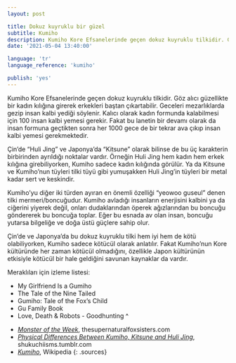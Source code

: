 ```yaml
---
layout: post

title: Dokuz kuyruklu bir güzel
subtitle: Kumiho
description: Kumiho Kore Efsanelerinde geçen dokuz kuyruklu tilkidir. Göz alıcı güzellikte bir kadın kılığına girerek erkekleri baştan çıkartabilir. Geceleri mezarlıklarda gezip insan kalbi yediği söylenir. 
date: '2021-05-04 13:40:00'

language: 'tr'
language_reference: 'kumiho'

publish: 'yes'
---
```


Kumiho Kore Efsanelerinde geçen dokuz kuyruklu tilkidir. Göz alıcı güzellikte bir kadın kılığına girerek erkekleri baştan çıkartabilir. Geceleri mezarlıklarda gezip insan kalbi yediği söylenir.  Kalıcı olarak kadın formunda kalabilmesi için 100 insan kalbi yemesi gerekir. Fakat bu lanetin bir devamı olarak da insan formuna geçtikten sonra her 1000 gece de bir tekrar ava çıkıp insan kalbi yemesi gerekmektedir.

Çin’de “Huli Jing” ve Japonya’da “Kitsune” olarak bilinse de bu üç karakterin birbirinden ayrıldığı noktalar vardır. Örneğin Huli Jing hem kadın hem erkek kılığına girebiliyorken, Kumiho sadece kadın kılığında görülür. Ya da Kitsune ve Kumiho’nun tüyleri tilki tüyü gibi yumuşakken Huli Jing’in tüyleri bir metal kadar sert ve keskindir.

Kumiho’yu diğer iki türden ayıran en önemli özelliği “yeowoo guseul” denen tilki mermeri/boncuğudur. Kumiho avladığı insanların enerjisini kalbini ya da ciğerini yiyerek değil, onları dudaklarından öperek ağızlarından bu boncuğu göndererek bu boncuğa toplar. Eğer bu esnada av olan insan, boncuğu yutarsa bilgeliğe ve doğa üstü güçlere sahip olur.

Çin’de ve Japonya’da bu dokuz kuyruklu tilki hem iyi hem de kötü olabiliyorken, Kumiho sadece kötücül olarak anlatılır. Fakat Kumiho’nun Kore kültüründe her zaman kötücül olmadığını, özellikle Japon kültürünün etkisiyle kötücül bir hale geldiğini savunan kaynaklar da vardır.

Meraklıları için izleme listesi:

* My Girlfriend Is a Gumiho
* The Tale of the Nine Tailed
* Gumiho: Tale of the Fox’s Child
* Gu Family Book
* Love, Death & Robots - Goodhunting
^

+ *[Monster of the Week](https://thesupernaturalfoxsisters.com/2015/06/03/monster-of-the-week-kumiho/)*, thesupernaturalfoxsisters.com
+ *[Physical Differences Between Kumiho, Kitsune and Huli Jing](https://shukuchiisms.tumblr.com/post/143483882032/physical-differences-and-biological-between)*, shukuchiisms.tumblr.com
+ *[Kumiho](https://en.wikipedia.org/wiki/Kumiho)*, Wikipedia
{: .sources}
